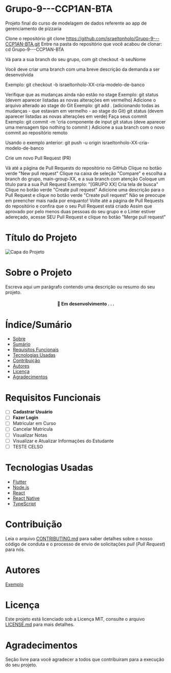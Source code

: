# Grupo-9---CCP1AN-BTA
Projeto final do curso de modelagem de dados referente ao app de gerenciamento de pizzaria

Clone o repositório
git clone https://github.com/israeltonholo/Grupo-9---CCP1AN-BTA.git
Entre na pasta do repositório que você acabou de clonar:
cd Grupo-9---CCP1AN-BTA

Vá para a sua branch do seu grupo, com git checkout -b seuNome


Você deve criar uma branch com uma breve descrição da demanda a ser desenvolvida


Exemplo: git checkout -b israeltonholo-XX-cria-modelo-de-banco

Verifique que as mudanças ainda não estão no stage
Exemplo: git status (devem aparecer listadas as novas alterações em vermelho)
Adicione o arquivo alterado ao stage do Git
Exemplo:
git add . (adicionando todas as mudanças - que estavam em vermelho - ao stage do Git)
git status (devem aparecer listadas as novas alterações em verde)
Faça seus commit
Exemplo:
git commit -m 'cria componente de input
git status (deve aparecer uma mensagem tipo nothing to commit )
Adicione a sua branch com o novo commit ao repositório remoto

Usando o exemplo anterior: git push -u origin israeltonholo-XX-cria-modelo-de-banco

Crie um novo Pull Request (PR)

Vá até a página de Pull Requests do repositório no GitHub
Clique no botão verde "New pull request"
Clique na caixa de seleção "Compare" e escolha a branch do grupo, main-group-XX, e a sua branch com atenção
Coloque um título para a sua Pull Request
Exemplo: "[GRUPO XX] Cria tela de busca"
Clique no botão verde "Create pull request"
Adicione uma descrição para o Pull Request e clique no botão verde "Create pull request"
Não se preocupe em preencher mais nada por enquanto!
Volte até a página de Pull Requests do repositório e confira que o seu Pull Request está criado
Assim que aprovado por pelo menos duas pessoas do seu grupo e o Linter estiver adereçado, acesse SEU Pull Request e clique no botão "Merge pull request"

# Título do Projeto


![Capa do Projeto](https://picsum.photos/850/280)

# Sobre o Projeto

Escreva aqui um parágrafo contendo uma descrição ou resumo do seu projeto.

<h4 align="center"> 
	🚧  Em desenvolvimento . . .
</h4>

# Índice/Sumário

* [Sobre](#sobre-o-projeto)
* [Sumário](#índice/sumário)
* [Requisitos Funcionais](#requisitos-funcionais)
* [Tecnologias Usadas](#tecnologias-usadas)
* [Contribuição](#contribuição)
* [Autores](#autores)
* [Licença](#licença)
* [Agradecimentos](#agradecimentos)


# Requisitos Funcionais 

- [ ] **Cadastrar Usuário**
- [ ] **Fazer Login**
- [ ] Matricular em Curso
- [ ] Cancelar Matricula
- [ ] Visualizar Notas
- [ ] Visualizar e Atualizar Informações do Estudante
- [ ]  TESTE CELSO 
# Tecnologias Usadas

- [Flutter](https://flutter.dev/)
- [Node.js](https://nodejs.org/en/)
- [React](https://pt-br.reactjs.org/)
- [React Native](https://reactnative.dev/)
- [TypeScript](https://www.typescriptlang.org/)

# Contribuição

Leia o arquivo [CONTRIBUTING.md](CONTRIBUTING.md) para saber detalhes sobre o nosso código de conduta e o processo de envio de solicitações *pull* (*Pull Request*) para nós.

# Autores

[Exemplo](https://github.com/testing-library/react-testing-library#contributors)

# Licença

Este projeto está licenciado sob a Licença MIT,  consulte o arquivo [LICENSE.md](LICENSE.md) para mais detalhes.

# Agradecimentos

Seção livre para você agradecer a todos que contribuiram para a execução do seu projeto.